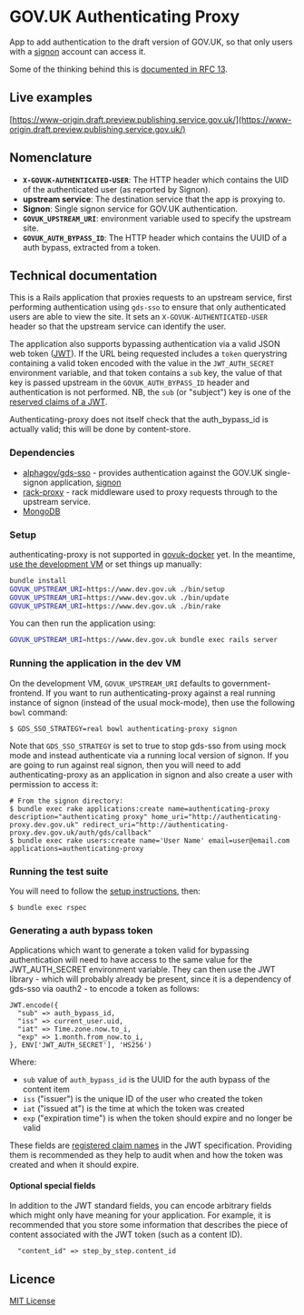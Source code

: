 # GOV.UK Authenticating Proxy

App to add authentication to the draft version of GOV.UK, so that only users with a [signon][] account can access it.

Some of the thinking behind this is [documented in RFC 13][rfc].

[rfc]: https://github.com/alphagov/govuk-rfcs/blob/master/rfc-013-thoughts-on-access-limiting-in-draft.md

## Live examples

[https://www-origin.draft.preview.publishing.service.gov.uk/](https://www-origin.draft.preview.publishing.service.gov.uk/)

## Nomenclature

- **`X-GOVUK-AUTHENTICATED-USER`**: The HTTP header which contains the UID of
  the authenticated user (as reported by Signon).
- **upstream service**: The destination service that the app is proxying to.
- **Signon**: Single signon service for GOV.UK authentication.
- **`GOVUK_UPSTREAM_URI`**: environment variable used to specify the upstream
  site.
- **`GOVUK_AUTH_BYPASS_ID`**: The HTTP header which contains the UUID of a auth
  bypass, extracted from a token.

## Technical documentation

This is a Rails application that proxies requests to an upstream service, first
performing authentication using `gds-sso` to ensure that only authenticated
users are able to view the site. It sets an `X-GOVUK-AUTHENTICATED-USER` header
so that the upstream service can identify the user.

The application also supports bypassing authentication via a valid JSON web token ([JWT]).
If the URL being requested includes a `token` querystring containing a valid
token encoded with the value in the `JWT_AUTH_SECRET` environment variable, and
that token contains a `sub` key, the value of that key is passed upstream in
the `GOVUK_AUTH_BYPASS_ID` header and authentication is not performed.
NB, the `sub` (or "subject") key is one of the [reserved claims of a JWT][].

Authenticating-proxy does not itself check that the auth_bypass_id is actually
valid; this will be done by content-store.

[JWT]: https://jwt.io/
[reserved claims of a JWT]: https://auth0.com/docs/tokens/jwt-claims#reserved-claims

### Dependencies

- [alphagov/gds-sso](http://github.com/alphagov/gds-sso) - provides
  authentication against the GOV.UK single-signon application,
  [signon][]
- [rack-proxy](https://github.com/ncr/rack-proxy) - rack middleware used to
  proxy requests through to the upstream service.
- [MongoDB](https://www.mongodb.com/)

### Setup

authenticating-proxy is not supported in [govuk-docker][] yet. In the meantime,
[use the development VM](#running-the-application-in-the-dev-vm) or set things
up manually:

```sh
bundle install
GOVUK_UPSTREAM_URI=https://www.dev.gov.uk ./bin/setup
GOVUK_UPSTREAM_URI=https://www.dev.gov.uk ./bin/update
GOVUK_UPSTREAM_URI=https://www.dev.gov.uk ./bin/rake
```

You can then run the application using:

```sh
GOVUK_UPSTREAM_URI=https://www.dev.gov.uk bundle exec rails server
```

[govuk-docker]: https://github.com/alphagov/govuk-docker/

### Running the application in the dev VM

On the development VM, `GOVUK_UPSTREAM_URI` defaults to government-frontend. If
you want to run authenticating-proxy against a real running instance of signon
(instead of the usual mock-mode), then use the following `bowl` command:

```
$ GDS_SSO_STRATEGY=real bowl authenticating-proxy signon
```

Note that `GDS_SSO_STRATEGY` is set to true to stop gds-sso from using mock mode
and instead authenticate via a running local version of signon. If you are going
to run against real signon, then you will need to add authenticating-proxy as an
application in signon and also create a user with permission to access it:

```
# From the signon directory:
$ bundle exec rake applications:create name=authenticating-proxy description="authenticating proxy" home_uri="http://authenticating-proxy.dev.gov.uk" redirect_uri="http://authenticating-proxy.dev.gov.uk/auth/gds/callback"
$ bundle exec rake users:create name='User Name' email=user@email.com applications=authenticating-proxy
```

### Running the test suite

You will need to follow the [setup instructions](#setup), then:

```
$ bundle exec rspec
```

### Generating a auth bypass token

Applications which want to generate a token valid for bypassing authentication will
need to have access to the same value for the JWT_AUTH_SECRET environment variable.
They can then use the JWT library - which will probably already be present, since it
is a dependency of gds-sso via oauth2 - to encode a token as follows:

```
JWT.encode({
  "sub" => auth_bypass_id,
  "iss" => current_user.uid,
  "iat" => Time.zone.now.to_i,
  "exp" => 1.month.from_now.to_i,
}, ENV['JWT_AUTH_SECRET'], 'HS256')
```

Where:

- `sub` value of `auth_bypass_id` is the UUID for the auth bypass of the content item
- `iss` ("issuer") is the unique ID of the user who created the token
- `iat` ("issued at") is the time at which the token was created
- `exp` ("expiration time") is when the token should expire and no longer be valid

These fields are [registered claim names][] in the JWT specification. Providing
them is recommended as they help to audit when and how the token was created and when
it should expire.

[registered claim names]: https://tools.ietf.org/html/rfc7519#section-4.1

#### Optional special fields

In addition to the JWT standard fields, you can encode arbitrary fields which might
only have meaning for your application. For example, it is recommended that you store
some information that describes the piece of content associated with the JWT token (such
as a content ID).

```
  "content_id" => step_by_step.content_id
```

## Licence

[MIT License](LICENCE)

[signon]: https://github.com/alphagov/signon

